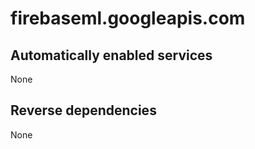 # firebaseml.googleapis.com

## Automatically enabled services

None

## Reverse dependencies

None
